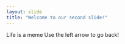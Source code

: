 ```yaml
---
layout: slide
title: "Welcome to our second slide!"
---
```

Life is a meme
Use the left arrow to go back!
